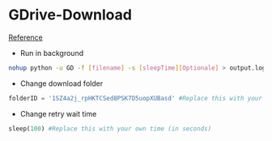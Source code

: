 # GDrive-Download
[Reference](https://developers.google.com/drive/api/v3/quickstart/python)

* Run in background
```bash
nohup python -u GD -f [filename] -s [sleepTime][Optionale] > output.log
```
* Change download folder
```python
folderID = '1SZ4a2j_rpHKTCSed8PSK7D5uopXUBasd' #Replace this with your own folder
```
* Change retry wait time
```python
sleep(100) #Replace this with your own time (in seconds)
```
